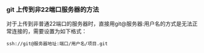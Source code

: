 ### git 上传到非22端口服务器的方法

对于上传到非普通22端口的服务器时，直接用git@服务器:用户名的方式是无法正常连接的，需要设置为如下格式：

```
ssh://git@服务器地址:端口/用户名/项目.git
```